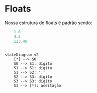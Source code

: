 # Floats

Nossa estrutura de floats é padrão sendo:

```cs
    1.0
    4.5
    123.40
    ...
```

```mermaid
stateDiagram-v2
    [*] --> S0
    S0 --> S1: dígito
    S1 --> S1: dígito
    S1 --> S2: '.'
    S2 --> S3: dígito
    S3 --> S3: dígito
    S3 --> [*]: aceitação
```
